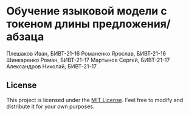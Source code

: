 
# Обучение языковой модели с токеном длины предложения/абзаца

Плешаков Иван, БИВТ-21-16
Романенко Ярослав, БИВТ-21-16
Шинкаренко Роман, БИВТ-21-17
Мартынов Сергей, БИВТ-21-17
Александров Николай, БИВТ-21-17


## License

This project is licensed under the [MIT License](https://opensource.org/licenses/MIT). Feel free to modify and distribute it for your own purposes.
